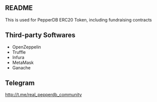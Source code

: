## README

This is used for PepperDB ERC20 Token, including fundraising contracts

## Third-party Softwares

- OpenZeppelin
- Truffle
- Infura
- MetaMask
- Ganache


## Telegram

http://t.me/real_pepperdb_community

